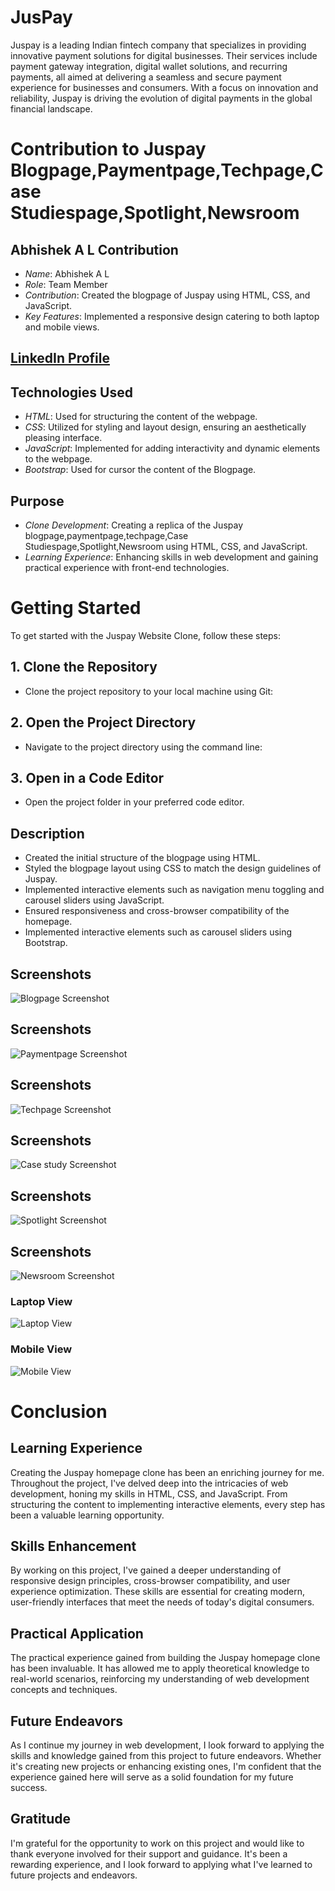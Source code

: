# JusPay

Juspay is a leading Indian fintech company that specializes in providing innovative payment solutions for digital businesses. Their services include payment gateway integration, digital wallet solutions, and recurring payments, all aimed at delivering a seamless and secure payment experience for businesses and consumers. With a focus on innovation and reliability, Juspay is driving the evolution of digital payments in the global financial landscape.


# Contribution to Juspay Blogpage,Paymentpage,Techpage,Case Studiespage,Spotlight,Newsroom

## Abhishek A L Contribution
- *Name*: Abhishek A L
- *Role*: Team Member 
- *Contribution*: Created the blogpage of Juspay using HTML, CSS, and JavaScript.
- *Key Features*: Implemented a responsive design catering to both laptop and mobile views.
## [LinkedIn Profile](https://www.linkedin.com/posts/activity-7161240612090908672-_-xN?utm_source=share&utm_medium=member_desktop)

## Technologies Used
- *HTML*: Used for structuring the content of the webpage.
- *CSS*: Utilized for styling and layout design, ensuring an aesthetically pleasing interface.
- *JavaScript*: Implemented for adding interactivity and dynamic elements to the webpage.
- *Bootstrap*: Used for cursor the content of the Blogpage.

## Purpose
- *Clone Development*: Creating a replica of the Juspay blogpage,paymentpage,techpage,Case Studiespage,Spotlight,Newsroom using HTML, CSS, and JavaScript.
- *Learning Experience*: Enhancing skills in web development and gaining practical experience with front-end technologies.

# Getting Started

To get started with the Juspay Website Clone, follow these steps:

## 1. Clone the Repository
- Clone the project repository to your local machine using Git:

## 2. Open the Project Directory
- Navigate to the project directory using the command line:


## 3. Open in a Code Editor
- Open the project folder in your preferred code editor.


## Description
- Created the initial structure of the blogpage using HTML.
- Styled the blogpage layout using CSS to match the design guidelines of Juspay.
- Implemented interactive elements such as navigation menu toggling and carousel sliders using JavaScript.
- Ensured responsiveness and cross-browser compatibility of the homepage.
- Implemented interactive elements such as carousel sliders using Bootstrap.

## Screenshots
![Blogpage Screenshot](./Assets/readmeimg/bloghome.png)

## Screenshots
![Paymentpage Screenshot](./Assets/readmeimg/payment.png)

## Screenshots
![Techpage Screenshot](./Assets/readmeimg/tech.png)

## Screenshots
![Case study Screenshot](./Assets/readmeimg/casehome.png)

## Screenshots
![Spotlight Screenshot](./Assets/readmeimg/spotlight.png)

## Screenshots
![Newsroom Screenshot](./Assets/readmeimg/news.png)

### Laptop View
![Laptop View](./Assets/readmeimg/Screenshot%202024-02-08%20103031.png)

### Mobile View
![Mobile View](./Assets/readmeimg/mobail.png)

# Conclusion

## Learning Experience
Creating the Juspay homepage clone has been an enriching journey for me. Throughout the project, I've delved deep into the intricacies of web development, honing my skills in HTML, CSS, and JavaScript. From structuring the content to implementing interactive elements, every step has been a valuable learning opportunity.

## Skills Enhancement
By working on this project, I've gained a deeper understanding of responsive design principles, cross-browser compatibility, and user experience optimization. These skills are essential for creating modern, user-friendly interfaces that meet the needs of today's digital consumers.

## Practical Application
The practical experience gained from building the Juspay homepage clone has been invaluable. It has allowed me to apply theoretical knowledge to real-world scenarios, reinforcing my understanding of web development concepts and techniques.

## Future Endeavors
As I continue my journey in web development, I look forward to applying the skills and knowledge gained from this project to future endeavors. Whether it's creating new projects or enhancing existing ones, I'm confident that the experience gained here will serve as a solid foundation for my future success.

## Gratitude
I'm grateful for the opportunity to work on this project and would like to thank everyone involved for their support and guidance. It's been a rewarding experience, and I look forward to applying what I've learned to future projects and endeavors.